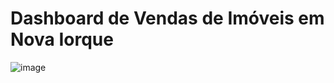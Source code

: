 # Dashboard de Vendas de Imóveis em Nova Iorque

![image](https://user-images.githubusercontent.com/85140085/188244748-0cdb41af-f3ff-44ec-bccd-aa46a37a9488.png)
